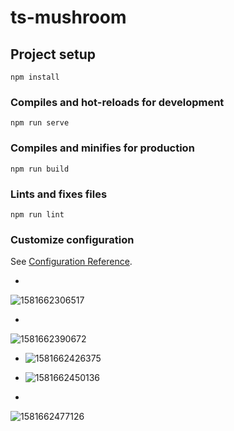 # ts-mushroom

## Project setup
```
npm install
```

### Compiles and hot-reloads for development
```
npm run serve
```

### Compiles and minifies for production
```
npm run build
```

### Lints and fixes files
```
npm run lint
```

### Customize configuration
See [Configuration Reference](https://cli.vuejs.org/config/).

+ 

![1581662306517](./src/assets/imageView/1581662306517.png)

+ 

![1581662390672](./src/assets/imageView/1581662390672.png)

+ ![1581662426375](./src/assets/imageView/1581662426375.png)

+ ![1581662450136](./src/assets/imageView/1581662450136.png)
+ 

![1581662477126](./src/assets/imageView/1581662477126.png)

 